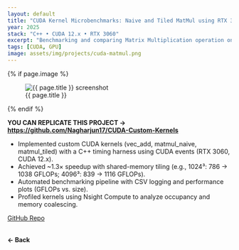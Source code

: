 ```yaml
---
layout: default
title: "CUDA Kernel Microbenchmarks: Naive and Tiled MatMul using RTX 3060"
year: 2025
stack: "C++ • CUDA 12.x • RTX 3060"
excerpt: "Benchmarking and comparing Matrix Multiplication operation on shared memory and naive approach."
tags: [CUDA, GPU]
image: assets/img/projects/cuda-matmul.png
---
```


{% if page.image %}
<figure>
  <img src="{{ page.image | relative_url }}" alt="{{ page.title }} screenshot" loading="lazy">
  <figcaption>{{ page.title }}</figcaption>
</figure>
{% endif %}

**YOU CAN REPLICATE THIS PROJECT -> https://github.com/Nagharjun17/CUDA-Custom-Kernels**

* Implemented custom CUDA kernels (vec_add, matmul_naive, matmul_tiled) with a C++ timing harness using CUDA events (RTX 3060, CUDA 12.x).
* Achieved ~1.3× speedup with shared-memory tiling (e.g., 1024³: 786 → 1038 GFLOPs; 4096³: 839 → 1116 GFLOPs).
* Automated benchmarking pipeline with CSV logging and performance plots (GFLOPs vs. size).
* Profiled kernels using Nsight Compute to analyze occupancy and memory coalescing.

[GitHub Repo](https://github.com/Nagharjun17/CUDA-Custom-Kernels)

<div style="margin-top: 2rem;">
  <a href="/learning" style="text-decoration: none; font-weight: bold;">← Back</a>
</div>
